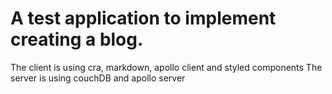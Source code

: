 # A test application to implement creating a blog.

The client is using cra, markdown, apollo client and styled components
The server is using couchDB and apollo server